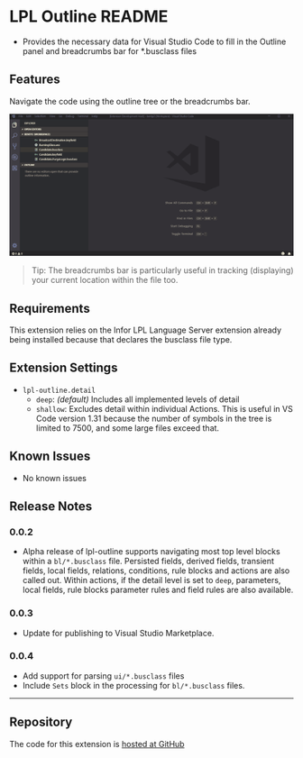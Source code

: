 # LPL Outline README

* Provides the necessary data for Visual Studio Code to fill in the Outline panel and breadcrumbs bar for *.busclass files

## Features

Navigate the code using the outline tree or the breadcrumbs bar.

![Outlining and Breadcrumb](images/lpl-outline.gif)

> Tip: The breadcrumbs bar is particularly useful in tracking (displaying) your current location within the file too.

## Requirements	
 
 This extension relies on the Infor LPL Language Server extension already being installed because that declares the busclass file type.

## Extension Settings

* `lpl-outline.detail`
   * `deep`: *(default)* Includes all implemented levels of detail
   * `shallow`: Excludes detail within individual Actions. This is useful in VS Code version 1.31 because the number of symbols in the tree is limited to 7500, and some large files exceed that.

## Known Issues

* No known issues

## Release Notes

### 0.0.2

- Alpha release of lpl-outline supports navigating most top level blocks within a `bl/*.busclass` file. Persisted fields, derived fields, transient fields, local fields, relations, conditions, rule blocks and actions are also called out. Within actions, if the detail level is set to `deep`, parameters, local fields, rule blocks parameter rules and field rules are also available.

### 0.0.3

- Update for publishing to Visual Studio Marketplace.

### 0.0.4

- Add support for parsing `ui/*.busclass` files
- Include `Sets` block in the processing for `bl/*.busclass` files.

-----------------------------------------------------------------------------------------------------------

## Repository

The code for this extension is [hosted at GitHub](https://github.com/bluemonkmn/lpl-outline)
